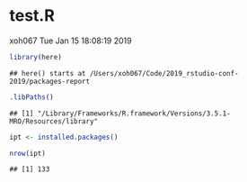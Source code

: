test.R
================
xoh067
Tue Jan 15 18:08:19 2019

``` r
library(here)
```

    ## here() starts at /Users/xoh067/Code/2019_rstudio-conf-2019/packages-report

``` r
.libPaths()
```

    ## [1] "/Library/Frameworks/R.framework/Versions/3.5.1-MRO/Resources/library"

``` r
ipt <- installed.packages()

nrow(ipt)
```

    ## [1] 133
